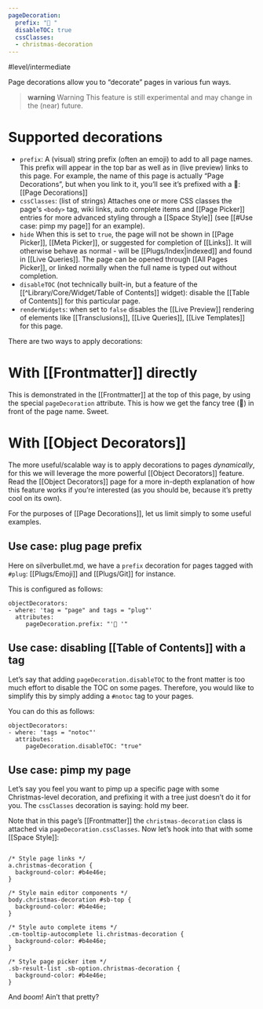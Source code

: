 ```yaml
---
pageDecoration:
  prefix: "🎄 "
  disableTOC: true
  cssClasses:
  - christmas-decoration
---
```

#level/intermediate

Page decorations allow you to “decorate” pages in various fun ways.

> **warning** Warning
> This feature is still experimental and may change in the (near) future.
 
# Supported decorations
* `prefix`: A (visual) string prefix (often an emoji) to add to all page names. This prefix will appear in the top bar as well as in (live preview) links to this page. For example, the name of this page is actually “Page Decorations”, but when you link to it, you’ll see it’s prefixed with a 🎄: [[Page Decorations]]
* `cssClasses`: (list of strings) Attaches one or more CSS classes the page's `<body>` tag, wiki links, auto complete items and [[Page Picker]] entries for more advanced styling through a [[Space Style]] (see [[#Use case: pimp my page]] for an example).
* `hide` When this is set to `true`, the page will not be shown in [[Page Picker]], [[Meta Picker]], or suggested for completion of [[Links]]. It will otherwise behave as normal - will be [[Plugs/Index|indexed]] and found in [[Live Queries]]. The page can be opened through [[All Pages Picker]], or linked normally when the full name is typed out without completion.
* `disableTOC` (not technically built-in, but a feature of the [[^Library/Core/Widget/Table of Contents]] widget): disable the [[Table of Contents]] for this particular page.
* `renderWidgets`: when set to `false` disables the [[Live Preview]] rendering of elements like [[Transclusions]], [[Live Queries]], [[Live Templates]] for this page.

There are two ways to apply decorations:

# With [[Frontmatter]] directly
This is demonstrated in the [[Frontmatter]] at the top of this page, by using the special `pageDecoration` attribute. This is how we get the fancy tree (🎄) in front of the page name. Sweet.

# With [[Object Decorators]]
The more useful/scalable way is to apply decorations to pages _dynamically_, for this we will leverage the more powerful [[Object Decorators]] feature. Read the [[Object Decorators]] page for a more in-depth explanation of how this feature works if you’re interested (as you should be, because it’s pretty cool on its own).

For the purposes of [[Page Decorations]], let us limit simply to some useful examples.

## Use case: plug page prefix
Here on silverbullet.md, we have a `prefix` decoration for pages tagged with `#plug`: [[Plugs/Emoji]] and [[Plugs/Git]] for instance.

This is configured as follows:
```space-config
objectDecorators:
- where: 'tag = "page" and tags = "plug"'
  attributes:
     pageDecoration.prefix: "'🔌 '"
```

## Use case: disabling [[Table of Contents]] with a tag
Let’s say that adding `pageDecoration.disableTOC` to the front matter is too much effort to disable the TOC on some pages. Therefore, you would like to simplify this by simply adding a `#notoc` tag to your pages.

You can do this as follows:

```space-config
objectDecorators:
- where: 'tags = "notoc"'
  attributes:
     pageDecoration.disableTOC: "true"
```

## Use case: pimp my page
Let’s say you feel you want to pimp up a specific page with some Christmas-level decoration, and prefixing it with a tree just doesn’t do it for you. The `cssClasses` decoration is saying: hold my beer. 

Note that in this page’s [[Frontmatter]] the `christmas-decoration` class is attached via `pageDecoration.cssClasses`. Now let’s hook into that with some [[Space Style]]:

```space-style

/* Style page links */
a.christmas-decoration {
  background-color: #b4e46e;
}

/* Style main editor components */
body.christmas-decoration #sb-top {
  background-color: #b4e46e;
}

/* Style auto complete items */
.cm-tooltip-autocomplete li.christmas-decoration {
  background-color: #b4e46e;
}

/* Style page picker item */
.sb-result-list .sb-option.christmas-decoration {
  background-color: #b4e46e;  
}
```

And _boom_! Ain’t that pretty?
